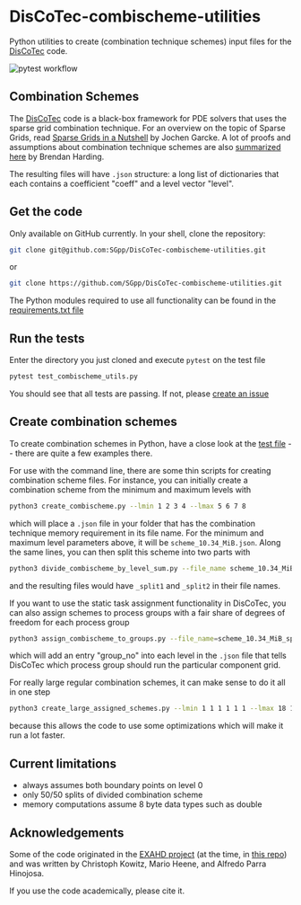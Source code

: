 # DisCoTec-combischeme-utilities

Python utilities to create (combination technique schemes) input files for the [DisCoTec](https://github.com/SGpp/DisCoTec) code.

![pytest workflow](https://github.com/SGpp/DisCoTec-combischeme-utilities/actions/workflows/python-package.yml/badge.svg)

## Combination Schemes

The [DisCoTec](https://github.com/SGpp/DisCoTec) code is a black-box framework for PDE solvers that uses the sparse grid combination technique.
For an overview on the topic of Sparse Grids, read [Sparse Grids in a Nutshell](ftp://nozdr.ru/biblio/kolxoz/M/MN/MNd/Garcke%20J.,%20Griebel%20M.%20(eds.)%20Sparse%20grids%20and%20applications%20(Springer,%202013)(ISBN%209783642317026)(O)(290s)_MNd_.pdf#page=68) by Jochen Garcke.
A lot of proofs and assumptions about combination technique schemes are also [summarized here](https://link.springer.com/chapter/10.1007/978-3-319-28262-6_4) by Brendan Harding.

The resulting files will have `.json` structure: a long list of dictionaries that each contains a coefficient "coeff" and a level vector "level".

## Get the code

Only available on GitHub currently. In your shell, clone the repository:

```sh
git clone git@github.com:SGpp/DisCoTec-combischeme-utilities.git
```

or

```sh
git clone https://github.com/SGpp/DisCoTec-combischeme-utilities.git
```

The Python modules required to use all functionality can be found in the [requirements.txt file](requirements.txt)


## Run the tests

Enter the directory you just cloned and execute `pytest` on the test file

```sh
pytest test_combischeme_utils.py
```

You should see that all tests are passing. If not, please [create an issue](https://github.com/SGpp/DisCoTec-combischeme-utilities/issues/new)

## Create combination schemes

To create combination schemes in Python, have a close look at the [test file](test_combischeme_utils.py) -- there are quite a few examples there.

For use with the command line, there are some thin scripts for creating combination scheme files.
For instance, you can initially create a combination scheme from the minimum and maximum levels with

```sh
python3 create_combischeme.py --lmin 1 2 3 4 --lmax 5 6 7 8
```

which will place a `.json` file in your folder that has the combination technique memory requirement in its file name. For the minimum and maximum level parameters above, it will be `scheme_10.34_MiB.json`.
Along the same lines, you can then split this scheme into two parts with

```sh
python3 divide_combischeme_by_level_sum.py --file_name scheme_10.34_MiB.json
```

and the resulting files would have `_split1` and `_split2` in their file names.

If you want to use the static task assignment functionality in DisCoTec, you can also assign schemes to process groups with a fair share of degrees of freedom for each process group

```sh
python3 assign_combischeme_to_groups.py --file_name=scheme_10.34_MiB_split1.json --num_groups=32
```

which will add an entry "group_no" into each level in the `.json` file that tells DisCoTec which process group should run the particular component grid.

For really large regular combination schemes, it can make sense to do it all in one step

```sh
python3 create_large_assigned_schemes.py --lmin 1 1 1 1 1 1 --lmax 18 18 18 18 18 18 --num_groups 15 20
```

because this allows the code to use some optimizations which will make it run a lot faster.

## Current limitations

- always assumes both boundary points on level 0
- only 50/50 splits of divided combination scheme
- memory computations assume 8 byte data types such as double

## Acknowledgements

Some of the code originated in the [EXAHD project](https://ipvs.informatik.uni-stuttgart.de/SGS/EXAHD/) (at the time, in [this repo](https://gitlab.lrz.de/sparse_grids/gene_python_interface_clean))
and was written by Christoph Kowitz, Mario Heene, and Alfredo Parra Hinojosa.

If you use the code academically, please cite it.
